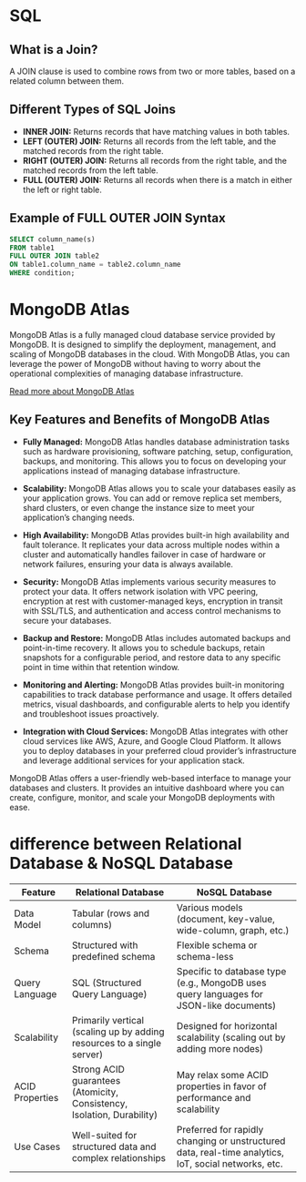 # SQL

## What is a Join?

A JOIN clause is used to combine rows from two or more tables, based on a related column between them.

## Different Types of SQL Joins

- **INNER JOIN:** Returns records that have matching values in both tables.
- **LEFT (OUTER) JOIN:** Returns all records from the left table, and the matched records from the right table.
- **RIGHT (OUTER) JOIN:** Returns all records from the right table, and the matched records from the left table.
- **FULL (OUTER) JOIN:** Returns all records when there is a match in either the left or right table.

## Example of FULL OUTER JOIN Syntax

```sql
SELECT column_name(s)
FROM table1
FULL OUTER JOIN table2
ON table1.column_name = table2.column_name
WHERE condition;
```


# MongoDB Atlas

MongoDB Atlas is a fully managed cloud database service provided by MongoDB. It is designed to simplify the deployment, management, and scaling of MongoDB databases in the cloud. With MongoDB Atlas, you can leverage the power of MongoDB without having to worry about the operational complexities of managing database infrastructure.

[Read more about MongoDB Atlas](https://medium.com/@bdhanushka65/what-you-need-to-know-about-mongodb-atlas-b4743727e7f1#:~:text=MongoDB%20Atlas%20is%20a,MongoDB%20databases%20in%20the%20cloud.)

## Key Features and Benefits of MongoDB Atlas

- **Fully Managed:** MongoDB Atlas handles database administration tasks such as hardware provisioning, software patching, setup, configuration, backups, and monitoring. This allows you to focus on developing your applications instead of managing database infrastructure.

- **Scalability:** MongoDB Atlas allows you to scale your databases easily as your application grows. You can add or remove replica set members, shard clusters, or even change the instance size to meet your application’s changing needs.

- **High Availability:** MongoDB Atlas provides built-in high availability and fault tolerance. It replicates your data across multiple nodes within a cluster and automatically handles failover in case of hardware or network failures, ensuring your data is always available.

- **Security:** MongoDB Atlas implements various security measures to protect your data. It offers network isolation with VPC peering, encryption at rest with customer-managed keys, encryption in transit with SSL/TLS, and authentication and access control mechanisms to secure your databases.

- **Backup and Restore:** MongoDB Atlas includes automated backups and point-in-time recovery. It allows you to schedule backups, retain snapshots for a configurable period, and restore data to any specific point in time within that retention window.

- **Monitoring and Alerting:** MongoDB Atlas provides built-in monitoring capabilities to track database performance and usage. It offers detailed metrics, visual dashboards, and configurable alerts to help you identify and troubleshoot issues proactively.

- **Integration with Cloud Services:** MongoDB Atlas integrates with other cloud services like AWS, Azure, and Google Cloud Platform. It allows you to deploy databases in your preferred cloud provider’s infrastructure and leverage additional services for your application stack.

MongoDB Atlas offers a user-friendly web-based interface to manage your databases and clusters. It provides an intuitive dashboard where you can create, configure, monitor, and scale your MongoDB deployments with ease.



# difference between Relational Database & NoSQL Database 

| Feature                  | Relational Database                                              | NoSQL Database                                                   |
|--------------------------|-------------------------------------------------------------------|-------------------------------------------------------------------|
| Data Model               | Tabular (rows and columns)                                       | Various models (document, key-value, wide-column, graph, etc.)    |
| Schema                   | Structured with predefined schema                                | Flexible schema or schema-less                                   |
| Query Language           | SQL (Structured Query Language)                                   | Specific to database type (e.g., MongoDB uses query languages for JSON-like documents) |
| Scalability              | Primarily vertical (scaling up by adding resources to a single server) | Designed for horizontal scalability (scaling out by adding more nodes) |
| ACID Properties          | Strong ACID guarantees (Atomicity, Consistency, Isolation, Durability) | May relax some ACID properties in favor of performance and scalability |
| Use Cases                | Well-suited for structured data and complex relationships         | Preferred for rapidly changing or unstructured data, real-time analytics, IoT, social networks, etc. |
